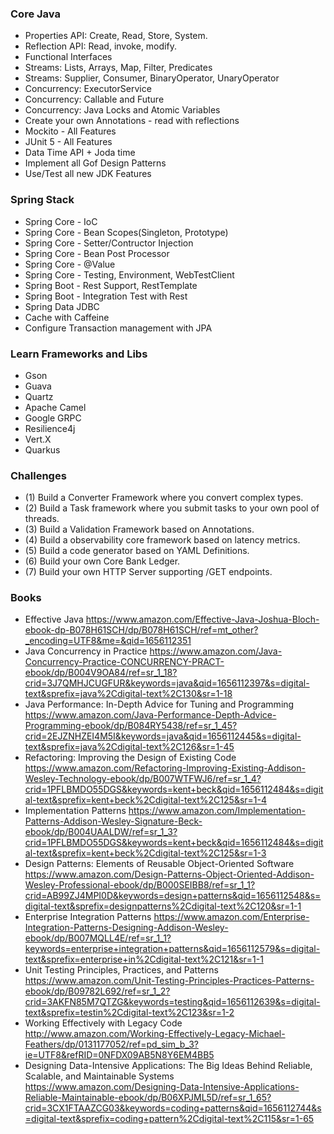 ### Core Java

* Properties API: Create, Read, Store, System.
* Reflection API: Read, invoke, modify.
* Functional Interfaces
* Streams: Lists, Arrays, Map, Filter, Predicates
* Streams: Supplier, Consumer, BinaryOperator, UnaryOperator
* Concurrency: ExecutorService
* Concurrency: Callable and Future
* Concurrency: Java Locks and Atomic Variables
* Create your own Annotations - read with reflections
* Mockito - All Features
* JUnit 5 - All Features
* Data Time API + Joda time
* Implement all Gof Design Patterns
* Use/Test all new JDK Features

### Spring Stack 

* Spring Core - IoC
* Spring Core - Bean Scopes(Singleton, Prototype)
* Spring Core - Setter/Contructor Injection
* Spring Core - Bean Post Processor
* Spring Core - @Value
* Spring Core - Testing, Environment, WebTestClient
* Spring Boot - Rest Support, RestTemplate
* Spring Boot - Integration Test with Rest
* Spring Data JDBC
* Cache with Caffeine
* Configure Transaction management with JPA

### Learn Frameworks and Libs

* Gson
* Guava
* Quartz
* Apache Camel
* Google GRPC
* Resilience4j
* Vert.X
* Quarkus

### Challenges

* (1) Build a Converter Framework where you convert complex types.
* (2) Build a Task framework where you submit tasks to your own pool of threads.
* (3) Build a Validation Framework based on Annotations.
* (4) Build a observability core framework based on latency metrics.
* (5) Build a code generator based on YAML Definitions.
* (6) Build your own Core Bank Ledger.
* (7) Build your own HTTP Server supporting /GET endpoints.

### Books

* Effective Java
https://www.amazon.com/Effective-Java-Joshua-Bloch-ebook-dp-B078H61SCH/dp/B078H61SCH/ref=mt_other?_encoding=UTF8&me=&qid=1656112351
* Java Concurrency in Practice
https://www.amazon.com/Java-Concurrency-Practice-CONCURRENCY-PRACT-ebook/dp/B004V9OA84/ref=sr_1_18?crid=3J7QMHJCUGFUR&keywords=java&qid=1656112397&s=digital-text&sprefix=java%2Cdigital-text%2C130&sr=1-18
* Java Performance: In-Depth Advice for Tuning and Programming
https://www.amazon.com/Java-Performance-Depth-Advice-Programming-ebook/dp/B084RY5438/ref=sr_1_45?crid=2EJZNHZEI4M5I&keywords=java&qid=1656112445&s=digital-text&sprefix=java%2Cdigital-text%2C126&sr=1-45
* Refactoring: Improving the Design of Existing Code
https://www.amazon.com/Refactoring-Improving-Existing-Addison-Wesley-Technology-ebook/dp/B007WTFWJ6/ref=sr_1_4?crid=1PFLBMDO55DGS&keywords=kent+beck&qid=1656112484&s=digital-text&sprefix=kent+beck%2Cdigital-text%2C125&sr=1-4
* Implementation Patterns
https://www.amazon.com/Implementation-Patterns-Addison-Wesley-Signature-Beck-ebook/dp/B004UAALDW/ref=sr_1_3?crid=1PFLBMDO55DGS&keywords=kent+beck&qid=1656112484&s=digital-text&sprefix=kent+beck%2Cdigital-text%2C125&sr=1-3
* Design Patterns: Elements of Reusable Object-Oriented Software 
https://www.amazon.com/Design-Patterns-Object-Oriented-Addison-Wesley-Professional-ebook/dp/B000SEIBB8/ref=sr_1_1?crid=AB99ZJ4MPI0D&keywords=design+patterns&qid=1656112548&s=digital-text&sprefix=designpatterns%2Cdigital-text%2C120&sr=1-1
* Enterprise Integration Patterns
https://www.amazon.com/Enterprise-Integration-Patterns-Designing-Addison-Wesley-ebook/dp/B007MQLL4E/ref=sr_1_1?keywords=enterprise+integration+patterns&qid=1656112579&s=digital-text&sprefix=enterprise+in%2Cdigital-text%2C121&sr=1-1
* Unit Testing Principles, Practices, and Patterns
https://www.amazon.com/Unit-Testing-Principles-Practices-Patterns-ebook/dp/B09782L692/ref=sr_1_2?crid=3AKFN85M7QTZG&keywords=testing&qid=1656112639&s=digital-text&sprefix=testin%2Cdigital-text%2C123&sr=1-2
* Working Effectively with Legacy Code
http://www.amazon.com/Working-Effectively-Legacy-Michael-Feathers/dp/0131177052/ref=pd_sim_b_3?ie=UTF8&refRID=0NFDX09AB5N8Y6EM4BB5
* Designing Data-Intensive Applications: The Big Ideas Behind Reliable, Scalable, and Maintainable Systems
https://www.amazon.com/Designing-Data-Intensive-Applications-Reliable-Maintainable-ebook/dp/B06XPJML5D/ref=sr_1_65?crid=3CX1FTAAZCG03&keywords=coding+patterns&qid=1656112744&s=digital-text&sprefix=coding+pattern%2Cdigital-text%2C115&sr=1-65